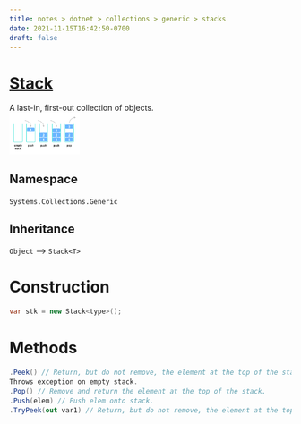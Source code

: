 ```yaml
---
title: notes > dotnet > collections > generic > stacks
date: 2021-11-15T16:42:50-0700
draft: false
---
```

# [Stack](https://docs.microsoft.com/en-us/dotnet/api/system.collections.generic.stack-1?view=net-6.0)
A last-in, first-out collection of objects.  
<img src="stack.png" width="25%" height="25%">  

## Namespace
`Systems.Collections.Generic`

## Inheritance
`Object` –> `Stack<T>`

# Construction
```cs
var stk = new Stack<type>();
```
# Methods
```cs
.Peek() // Return, but do not remove, the element at the top of the stack.
Throws exception on empty stack.
.Pop() // Remove and return the element at the top of the stack.
.Push(elem) // Push elem onto stack.
.TryPeek(out var1) // Return, but do not remove, the element at the top of the stack and store it in var1. Return boolean if peek was successful.
```

